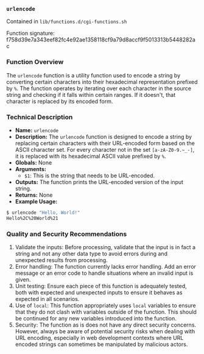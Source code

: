 ### `urlencode`

Contained in `lib/functions.d/cgi-functions.sh`

Function signature: f758d39e7a343eef82fc4e92ae1358118cf9a79d8accf9f5013313b5448282ac

### Function Overview 

The `urlencode` function is a utility function used to encode a string by converting certain characters into their hexadecimal representation prefixed by `%`. The function operates by iterating over each character in the source string and checking if it falls within certain ranges. If it doesn't, that character is replaced by its encoded form. 

### Technical Description 

- **Name:** `urlencode`
- **Description:** The `urlencode` function is designed to encode a string by replacing certain characters with their URL-encoded form based on the ASCII character set. For every character not in the set `[a-zA-Z0-9.~_-]`, it is replaced with its hexadecimal ASCII value prefixed by `%`.
- **Globals:** None
- **Arguments:** 
    - `$1`: This is the string that needs to be URL-encoded.
- **Outputs:** The function prints the URL-encoded version of the input string.
- **Returns:** None
- **Example Usage:**

```bash
$ urlencode "Hello, World!"
Hello%2C%20World%21
```

### Quality and Security Recommendations 

1. Validate the inputs: Before processing, validate that the input is in fact a string and not any other data type to avoid errors during and unexpected results from processing.
2. Error handling: The function currently lacks error handling. Add an error message or an error code to handle situations where an invalid input is given.
3. Unit testing: Ensure each piece of this function is adequately tested, both with expected and unexpected inputs to ensure it behaves as expected in all scenarios.
4. Use of `local`: This function appropriately uses `local` variables to ensure that they do not clash with variables outside of the function. This should be continued for any new variables introduced into the function. 
5. Security: The function as is does not have any direct security concerns. However, always be aware of potential security risks when dealing with URL encoding, especially in web development contexts where URL encoded strings can sometimes be manipulated by malicious actors.

